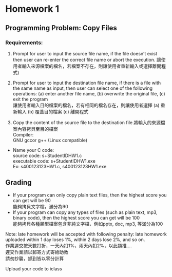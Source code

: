 # Homework 1
## Programming Problem: Copy Files
### Requirements:  

1. Prompt for user to input the source file name, if the file doesn’t exist then user can re-enter the correct file name or abort the execution. 
讓使用者輸入來源檔案的檔名，若檔案不存在，則讓使用者重新輸入或選擇離開程式)  

2. Prompt for user to input the destination file name, if there is a file with the same name as input, then user can select one of the following operations: (a) enter another file name, (b) overwrite the original file, (c) exit the program  
讓使用者輸入目的檔案的檔名，若有相同的檔名存在，則讓使用者選擇 (a) 重新輸入 (b) 覆蓋目的檔案 (c) 離開程式  

3. Copy the content of the source file to the destination file
將輸入的來源檔案內容拷貝至目的檔案  
Compiler:  
GNU gccor g++ (Linux compatible)  

- Name your C code:  
source code: s+StudentIDHW1.c  
executable code:  s+StudentIDHW1.exe  
Ex: s400123123HW1.c, s400123123HW1.exe  

## Grading
- If your program can only copy plain text files, then the highest score you can get will be 90  
能夠拷貝文字檔，滿分為90  
- If your program can copy any types of files (such as plain text, mp3, binary code), then the highest score you can get will be 100  
能夠拷貝各種類型檔案包含非純文字檔，例如pptx, doc, mp3, 等滿分為100  

Note:
late homework will be accepted with following penalty: late homework uploaded within 1 day loses 1%, within 2 days lose 2%, and so on.  
作業遲交按天數打折，一天內扣1%，兩天內扣2%，以此類推....  
遲交作業請以郵寄方式寄給助教  
請勿抄襲，抓到皆以零分計算 

Upload your code to iclass  
